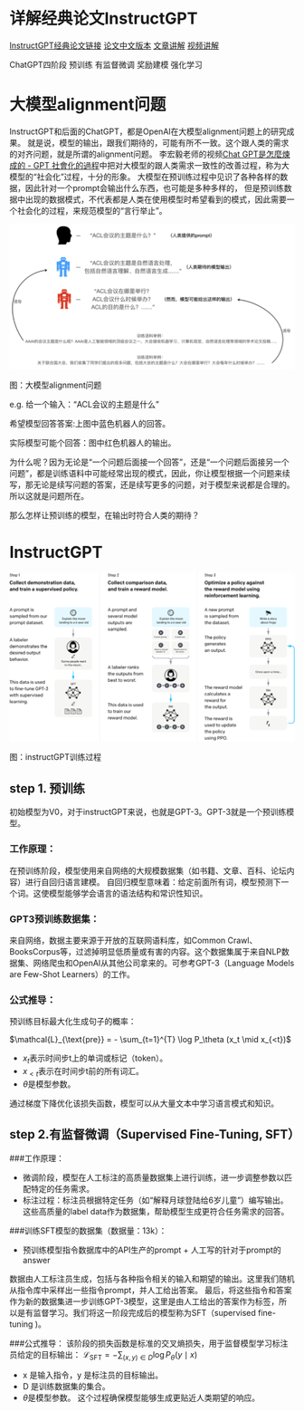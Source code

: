 # 详解经典论文InstructGPT

[InstructGPT经典论文链接](https://arxiv.org/pdf/2203.02155)
[论文中文版本](http://www.liaolinchun.com/archives/instructgpt-translate)
[文章讲解](https://huggingface.co/blog/zh/rlhf)
[视频讲解](https://www.bilibili.com/video/BV1fA411Z772/?spm_id_from=pageDriver&vd_source=35175d2a7dcd61ae778163f55d8e1297)

  ChatGPT四阶段
  预训练
  有监督微调
  奖励建模
  强化学习

  # 大模型alignment问题
  InstructGPT和后面的ChatGPT，都是OpenAI在大模型alignment问题上的研究成果。
  就是说，模型的输出，跟我们期待的，可能有所不一致。这个跟人类的需求的对齐问题，就是所谓的alignment问题。
  李宏毅老师的视频[Chat GPT是怎麼煉成的 - GPT 社會化的過程](https://www.youtube.com/watch?v=e0aKI2GGZNg)中把对大模型的跟人类需求一致性的改善过程，称为大模型的“社会化”过程，十分的形象。
  大模型在预训练过程中见识了各种各样的数据，因此针对一个prompt会输出什么东西，也可能是多种多样的，
  但是预训练数据中出现的数据模式，不代表都是人类在使用模型时希望看到的模式，因此需要一个社会化的过程，来规范模型的“言行举止”。

  ![大模型alignment问题](./pictures/001.png) 

  图：大模型alignment问题

  e.g. 给一个输入：“ACL会议的主题是什么”
  
  希望模型回答答案:上图中蓝色机器人的回答。
  
  实际模型可能个回答：图中红色机器人的输出。
  
  为什么呢？因为无论是“一个问题后面接一个回答”，还是“一个问题后面接另一个问题”，都是训练语料中可能经常出现的模式，因此，你让模型根据一个问题来续写，那无论是续写问题的答案，还是续写更多的问题，对于模型来说都是合理的。所以这就是问题所在。
  
  那么怎样让预训练的模型，在输出时符合人类的期待？

  # InstructGPT

  ![instructGPT训练过程](./pictures/002.png) 

  图：instructGPT训练过程

  ## step 1. 预训练
  初始模型为V0，对于instructGPT来说，也就是GPT-3。GPT-3就是一个预训练模型。

### 工作原理：
在预训练阶段，模型使用来自网络的大规模数据集（如书籍、文章、百科、论坛内容）进行自回归语言建模。
自回归模型意味着：给定前面所有词，模型预测下一个词。这使模型能够学会语言的语法结构和常识性知识。

### GPT3预训练数据集：
来自网络，数据主要来源于开放的互联网语料库，如Common Crawl、BooksCorpus等，过滤掉明显低质量或有害的内容。这个数据集属于来自NLP数据集、网络爬虫和OpenAI从其他公司拿来的。可参考GPT-3（Language Models are Few-Shot Learners）的工作。

### 公式推导：
预训练目标最大化生成句子的概率：

$\mathcal{L}_{\text{pre}} = - \sum_{t=1}^{T} \log P_\theta (x_t \mid x_{<t})$

* $x_t$表示时间步t上的单词或标记（token）。
* $x_{<t}$表示在时间步t前的所有词汇。
* $\theta$是模型参数。
  
通过梯度下降优化该损失函数，模型可以从大量文本中学习语言模式和知识。

## step 2.有监督微调（Supervised Fine-Tuning, SFT）

###工作原理：
* 微调阶段，模型在人工标注的高质量数据集上进行训练，进一步调整参数以匹配特定的任务需求。
* 标注过程：标注员根据特定任务（如“解释月球登陆给6岁儿童”）编写输出。这些高质量的label data作为数据集，帮助模型生成更符合任务需求的回答。
  
###训练SFT模型的数据集（数据量：13k）：
* 预训练模型指令数据库中的API生产的prompt + 人工写的针对于prompt的answer

数据由人工标注员生成，包括与各种指令相关的输入和期望的输出。这里我们随机从指令库中采样出一些指令prompt，并人工给出答案。
最后，将这些指令和答案作为新的数据集进一步训练GPT-3模型，这里是由人工给出的答案作为标签，所以是有监督学习。我们将这一阶段完成后的模型称为SFT（supervised fine-tuning )。
  
###公式推导：
该阶段的损失函数是标准的交叉熵损失，用于监督模型学习标注员给定的目标输出：
$\mathcal{L}_{\text{SFT}} = -\sum_{(x, y) \in D} \log P_\theta (y \mid x)$

* x 是输入指令，y 是标注员的目标输出。
* D 是训练数据集的集合。
* $\theta$是模型参数。
这个过程确保模型能够生成更贴近人类期望的响应。





  

  
  

